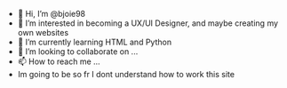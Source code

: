 - 👋 Hi, I’m @bjoie98
- 👀 I’m interested in becoming a UX/UI Designer, and maybe creating my own websites
- 🌱 I’m currently learning HTML and Python
- 💞️ I’m looking to collaborate on ...
- 📫 How to reach me ...
- Im going to be so fr I dont understand how to work this site
<!---
bjoie98/bjoie98 is a ✨ special ✨ repository because its `README.md` (this file) appears on your GitHub profile.
You can click the Preview link to take a look at your changes.
--->
